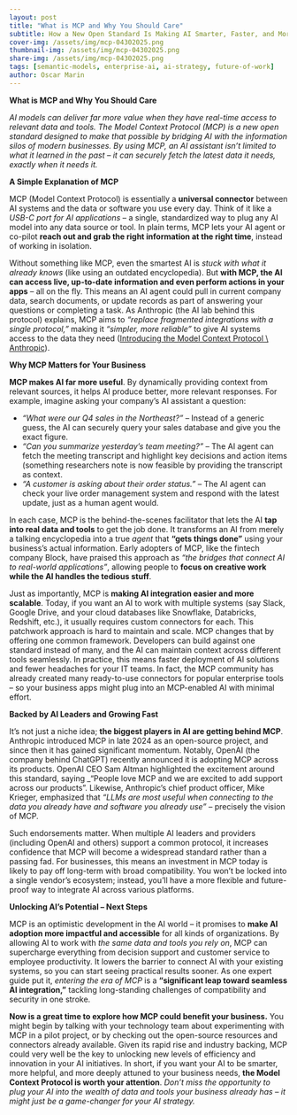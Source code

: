 ```yaml
---
layout: post
title: "What is MCP and Why You Should Care"
subtitle: How a New Open Standard Is Making AI Smarter, Faster, and More Useful.
cover-img: /assets/img/mcp-04302025.png
thumbnail-img: /assets/img/mcp-04302025.png
share-img: /assets/img/mcp-04302025.png
tags: [semantic-models, enterprise-ai, ai-strategy, future-of-work]
author: Oscar Marin
---
```


**What is MCP and Why You Should Care**

_AI models can deliver far more value when they have real-time access to relevant data and tools. The Model Context Protocol (MCP) is a new open standard designed to make that possible by bridging AI with the information silos of modern businesses. By using MCP, an AI assistant isn’t limited to what it learned in the past – it can securely fetch the latest data it needs, exactly when it needs it._

**A Simple Explanation of MCP**

MCP (Model Context Protocol) is essentially a **universal connector** between AI systems and the data or software you use every day. Think of it like a _USB-C port for AI applications_ – a single, standardized way to plug any AI model into any data source or tool. In plain terms, MCP lets your AI agent or co-pilot **reach out and grab the right information at the right time**, instead of working in isolation.

Without something like MCP, even the smartest AI is _stuck with what it already knows_ (like using an outdated encyclopedia). But **with MCP, the AI can access live, up-to-date information and even perform actions in your apps** – all on the fly. This means an AI agent could pull in current company data, search documents, or update records as part of answering your questions or completing a task. As Anthropic (the AI lab behind this protocol) explains, MCP aims to _“replace fragmented integrations with a single protocol,”_ making it _“simpler, more reliable”_ to give AI systems access to the data they need ([Introducing the Model Context Protocol \\ Anthropic](https://www.anthropic.com/news/model-context-protocol#:~:text=MCP%20addresses%20this%20challenge,to%20the%20data%20they%20need)).

**Why MCP Matters for Your Business**

**MCP makes AI far more useful**. By dynamically providing context from relevant sources, it helps AI produce better, more relevant responses. For example, imagine asking your company’s AI assistant a question:

- _“What were our Q4 sales in the Northeast?”_ – Instead of a generic guess, the AI can securely query your sales database and give you the exact figure.
- _“Can you summarize yesterday’s team meeting?”_ – The AI agent can fetch the meeting transcript and highlight key decisions and action items (something researchers note is now feasible by providing the transcript as context.
- _“A customer is asking about their order status.”_ – The AI agent can check your live order management system and respond with the latest update, just as a human agent would.

In each case, MCP is the behind-the-scenes facilitator that lets the AI **tap into real data and tools** to get the job done. It transforms an AI from merely a talking encyclopedia into a true _agent_ that **“gets things done”** using your business’s actual information. Early adopters of MCP, like the fintech company Block, have praised this approach as _“the bridges that connect AI to real-world applications”_, allowing people to **focus on creative work while the AI handles the tedious stuff**.

Just as importantly, MCP is **making AI integration easier and more scalable**. Today, if you want an AI to work with multiple systems (say Slack, Google Drive, and your cloud databases like Snowflake, Databricks, Redshift, etc.), it usually requires custom connectors for each. This patchwork approach is hard to maintain and scale. MCP changes that by offering one common framework. Developers can build against one standard instead of many, and the AI can maintain context across different tools seamlessly. In practice, this means faster deployment of AI solutions and fewer headaches for your IT teams. In fact, the MCP community has already created many ready-to-use connectors for popular enterprise tools – so your business apps might plug into an MCP-enabled AI with minimal effort.

**Backed by AI Leaders and Growing Fast**

It’s not just a niche idea; **the biggest players in AI are getting behind MCP**. Anthropic introduced MCP in late 2024 as an open-source project, and since then it has gained significant momentum. Notably, OpenAI (the company behind ChatGPT) recently announced it is adopting MCP across its products. OpenAI CEO Sam Altman highlighted the excitement around this standard, saying _“People love MCP and we are excited to add support across our products”. Likewise, Anthropic’s chief product officer, Mike Krieger, emphasized that _“LLMs are most useful when connecting to the data you already have and software you already use”_ – precisely the vision of MCP.

Such endorsements matter. When multiple AI leaders and providers (including OpenAI and others) support a common protocol, it increases confidence that MCP will become a widespread standard rather than a passing fad. For businesses, this means an investment in MCP today is likely to pay off long-term with broad compatibility. You won’t be locked into a single vendor’s ecosystem; instead, you’ll have a more flexible and future-proof way to integrate AI across various platforms.

**Unlocking AI’s Potential – Next Steps**

MCP is an optimistic development in the AI world – it promises to **make AI adoption more impactful and accessible** for all kinds of organizations. By allowing AI to work with _the same data and tools you rely on_, MCP can supercharge everything from decision support and customer service to employee productivity. It lowers the barrier to connect AI with your existing systems, so you can start seeing practical results sooner. As one expert guide put it, _entering the era of MCP_ is a **“significant leap toward seamless AI integration,”** tackling long-standing challenges of compatibility and security in one stroke.

**Now is a great time to explore how MCP could benefit your business.** You might begin by talking with your technology team about experimenting with MCP in a pilot project, or by checking out the open-source resources and connectors already available. Given its rapid rise and industry backing, MCP could very well be the key to unlocking new levels of efficiency and innovation in your AI initiatives. In short, if you want your AI to be smarter, more helpful, and more deeply attuned to your business needs, **the Model Context Protocol is worth your attention**. _Don’t miss the opportunity to plug your AI into the wealth of data and tools your business already has – it might just be a game-changer for your AI strategy._